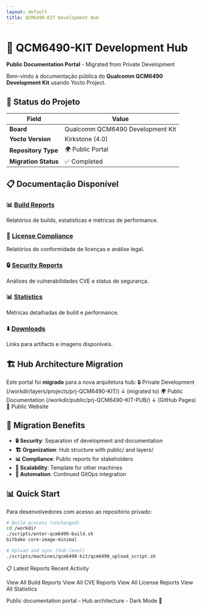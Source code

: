 ```yaml
---
layout: default
title: QCM6490-KIT Development Hub
---
```


# 🚀 QCM6490-KIT Development Hub

**Public Documentation Portal** - Migrated from Private Development

Bem-vindo à documentação pública do **Qualcomm QCM6490 Development Kit** usando Yocto Project.

## 🎯 Status do Projeto

| Field | Value |
|-------|-------|
| **Board** | Qualcomm QCM6490 Development Kit |
| **Yocto Version** | Kirkstone (4.0) |
| **Repository Type** | 🌍 Public Portal |
| **Migration Status** | ✅ Completed |

## 📋 Documentação Disponível

### 📊 [Build Reports](../reports/builds/)
Relatórios de builds, estatísticas e métricas de performance.

### 📄 [License Compliance](../reports/licenses/)
Relatórios de conformidade de licenças e análise legal.

### 🔒 [Security Reports](../reports/cve/)
Análises de vulnerabilidades CVE e status de segurança.

### 📊 [Statistics](../reports/statistics/)
Métricas detalhadas de build e performance.

### ⬇️ [Downloads](../downloads/)
Links para artifacts e imagens disponíveis.

## 🏗️ Hub Architecture Migration

Este portal foi **migrado** para a nova arquitetura hub:
🔒 Private Development (/workdir/layers/projects/prj-QCM6490-KIT/)
↓ (migrated to)
🌍 Public Documentation (/workdir/public/prj-QCM6490-KIT-PUB/)
↓ (GitHub Pages)
📱 Public Website

## 🔄 Migration Benefits

* **🔒 Security**: Separation of development and documentation
* **🏗️ Organization**: Hub structure with public/ and layers/
* **📊 Compliance**: Public reports for stakeholders  
* **🚀 Scalability**: Template for other machines
* **🔄 Automation**: Continued GitOps integration

## 📊 Quick Start

Para desenvolvedores com acesso ao repositório privado:

```bash
# Build process (unchanged)
cd /workdir
./scripts/enter-qcm6490-build.sh
bitbake core-image-minimal

# Upload and sync (hub-level)
./scripts/machines/qcm6490-kit/qcm6490_upload_script.sh
```

📋 Latest Reports
Recent Activity

View All Build Reports
View All CVE Reports
View All License Reports
View All Statistics


Public documentation portal - Hub architecture - Dark Mode 🌙